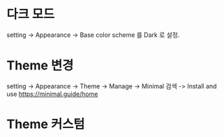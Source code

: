 # 다크 모드

setting -> Appearance -> Base color scheme 를 Dark 로 설정.

# Theme 변경

setting -> Appearance -> Theme -> Manage -> Minimal 검색 -> Install and use
https://minimal.guide/home

# Theme 커스텀

